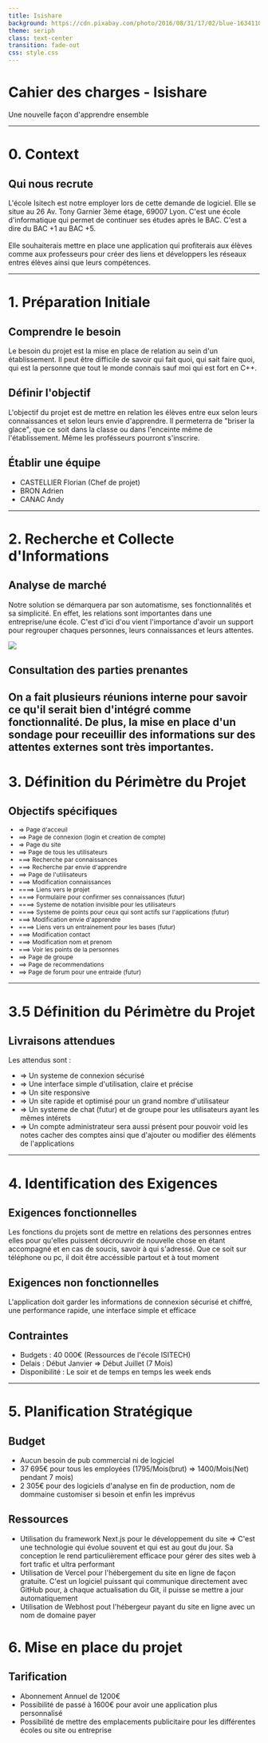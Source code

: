 ```yaml
---
title: Isishare
background: https://cdn.pixabay.com/photo/2016/08/31/17/02/blue-1634110_1280.png
theme: seriph
class: text-center
transition: fade-out
css: style.css
---
```


# Cahier des charges - Isishare

<div class="pt-1">
Une nouvelle façon d'apprendre ensemble
</div>

---

# 0. Context

## Qui nous recrute

L'école Isitech est notre employer lors de cette demande de logiciel. Elle se situe au 26 Av. Tony Garnier 3ème étage, 69007 Lyon. C'est une école d'informatique qui permet de continuer ses études après le BAC. C'est a dire du BAC +1 au BAC +5.
<br/>
<br/>
Elle souhaiterais mettre en place une application qui profiterais aux élèves comme aux professeurs pour créer des liens et développers les réseaux entres élèves ainsi que leurs compétences.

---

# 1. Préparation Initiale

## Comprendre le besoin

Le besoin du projet est la mise en place de relation au sein d'un établissement. Il peut être difficile de savoir qui fait quoi, qui sait faire quoi, qui est la personne que tout le monde connais sauf moi qui est fort en C++.

## Définir l'objectif

L'objectif du projet est de mettre en relation les élèves entre eux selon leurs connaissances et selon leurs envie d'apprendre. Il permeterra de "briser la glace", que ce soit dans la classe ou dans l'enceinte même de l'établissement. Même les profésseurs pourront s'inscrire.

## Établir une équipe

- CASTELLIER Florian (Chef de projet)
- BRON Adrien
- CANAC Andy

---

# 2. Recherche et Collecte d'Informations

## Analyse de marché

Notre solution se démarquera par son automatisme, ses fonctionnalités et sa simplicité. En effet, les relations sont importantes dans une entreprise/une école. C'est d'ici d'ou vient l'importance d'avoir un support pour regrouper chaques personnes, leurs connaissances et leurs attentes.

<img src="/Screen1.PNG" class="h-40 rounded shadow" />

## Consultation des parties prenantes

On a fait plusieurs réunions interne pour savoir ce qu'il serait bien d'intégré comme fonctionnalité.
De plus, la mise en place d'un sondage pour receuillir des informations sur des attentes externes sont très importantes.
---

# 3. Définition du Périmètre du Projet

## Objectifs spécifiques

<div style="font-size:12px">
    <ul>
        <li>=> Page d'acceuil</li>
        <li>==> Page de connexion (login et creation de compte)</li>
        <li>=> Page du site</li>
        <li>==> Page de tous les utilisateurs</li>
        <li>===> Recherche par connaissances</li>
        <li>===> Recherche par envie d'apprendre</li>
        <li>==> Page de l'utilisateurs</li>
        <li>===> Modification connaissances</li>
        <li> ====> Liens vers le projet</li>
        <li> ====> Formulaire pour confirmer ses connaissances (futur)</li>
        <li> ====> Systeme de notation invisible pour les utilisateurs</li>
        <li> ====> Systeme de points pour ceux qui sont actifs sur l'applications (futur)</li>
        <li> ===> Modification envie d'apprendre</li>
        <li> ====> Liens vers un entrainement pour les bases (futur)</li>
        <li> ===> Modification contact</li>
        <li> ===> Modification nom et prenom</li>
        <li> ===> Voir les points de la personnes</li>
        <li> ==> Page de groupe</li>
        <li> ==> Page de recommendations</li>
        <li> ==> Page de forum pour une entraide (futur)</li>
    </ul>
</div>

---

# 3.5 Définition du Périmètre du Projet

## Livraisons attendues

Les attendus sont :

- => Un systeme de connexion sécurisé
- => Une interface simple d'utilisation, claire et précise
- => Un site responsive
- => Un site rapide et optimisé pour un grand nombre d'utilisateur
- => Un systeme de chat (futur) et de groupe pour les utilisateurs ayant les mêmes intérets
- => Un compte administrateur sera aussi présent pour pouvoir void les notes cacher des comptes ainsi que d'ajouter ou modifier des éléments de l'applications

---

# 4. Identification des Exigences

## Exigences fonctionnelles

Les fonctions du projets sont de mettre en relations des personnes entres elles pour qu'elles puissent décrouvrir de nouvelle chose en étant accompagné et en cas de soucis, savoir à qui s'adressé. Que ce soit sur téléphone ou pc, il doit être accéssible partout et à tout moment

## Exigences non fonctionnelles

L'application doit garder les informations de connexion sécurisé et chiffré, une performance rapide, une interface simple et efficace

## Contraintes

- Budgets : 40 000€ (Ressources de l'école ISITECH)
- Delais : Début Janvier => Début Juillet (7 Mois)
- Disponibilité : Le soir et de temps en temps les week ends

---

# 5. Planification Stratégique

## Budget

- Aucun besoin de pub commercial ni de logiciel
- 37 695€ pour tous les employées (1795/Mois(brut) => 1400/Mois(Net) pendant 7 mois)
- 2 305€ pour des logiciels d'analyse en fin de production, nom de dommaine customiser si besoin et enfin les imprévus

## Ressources

- Utilisation du framework Next.js pour le développement du site => C'est une technologie qui évolue souvent et qui est au gout du jour. Sa conception le rend particulièrement efficace pour gérer des sites web à fort trafic et ultra performant
- Utilisation de Vercel pour l'hébergement du site en ligne de façon gratuite. C'est un logiciel puissant qui communique directement avec GitHub pour, à chaque actualisation du Git, il puisse se mettre a jour automatiquement
- Utilisation de Webhost pout l'hébergeur payant du site en ligne avec un nom de domaine payer

# 6. Mise en place du projet

## Tarification

- Abonnement Annuel de 1200€
- Possibilité de passé à 1600€ pour avoir une application plus personnalisé
- Possibilité de mettre des emplacements publicitaire pour les différentes écoles ou site ou entreprise
